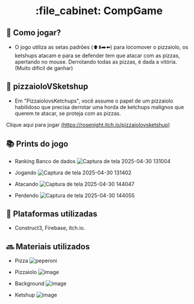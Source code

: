 
<h1 align="center">:file_cabinet: CompGame </h1>

## :dart: Como jogar?
* O jogo utiliza as setas padrões (⬆️⬇️➡️⬅️) para locomover o pizzaiolo, os ketshups atacam e para se defender tem que atacar com as pizzas, apertando no mouse. Derrotando todas as pizzas, é dada a vitória. (Muito difícil de ganhar)

## :rocket: pizzaioloVSketshup

* Em "PizzaiolovsKetchups", você assume o papel de um pizzaiolo habilidoso que precisa derrotar uma horda de ketchups malignos que querem te atacar, se proteja com as pizzas.

Clique aqui para jogar
 [(https://rosenight.itch.io/pizzaiolovsketshup)](https://rosenight.itch.io/pizzaiolovsketshup)

## :books: Prints do jogo

* Ranking Banco de dados
![Captura de tela 2025-04-30 131004](https://github.com/user-attachments/assets/c124198c-f53e-4074-afb6-971ce8341df0)

* Jogando
![Captura de tela 2025-04-30 131402](https://github.com/user-attachments/assets/c1e37ba5-7363-4751-8d0e-10d1ec5c2f21)

* Atacando
![Captura de tela 2025-04-30 144047](https://github.com/user-attachments/assets/31f45980-3ad2-4196-b021-08b5f54668bd)

* Perdendo
![Captura de tela 2025-04-30 144055](https://github.com/user-attachments/assets/7b9506d2-6585-4f3a-97b6-9fa214522d9e)

## :wrench: Plataformas utilizadas
* Construct3, Firebase, itch.io.


## :soon: Materiais utilizados

* Pizza
![peperoni](https://github.com/user-attachments/assets/afcfcc66-e1f1-479d-9ff5-f033b7c60aed)

* Pizzaiolo
![image](https://github.com/user-attachments/assets/30764bd8-ce21-4c07-adb5-3deeab3e66b8)

* Background
![image](https://github.com/user-attachments/assets/40fd8da4-ca6d-46cf-a1ea-e70c4bd748e2)

* Ketshup
![image](https://github.com/user-attachments/assets/71562d93-33e4-4fdd-a8e1-1d9c615488d2)






